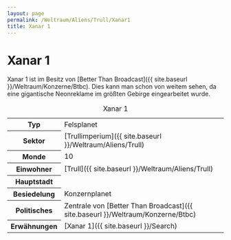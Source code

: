 ```yaml
---
layout: page
permalink: /Weltraum/Aliens/Trull/Xanar1
title: Xanar 1
---
```



# Xanar 1


Xanar 1 ist im Besitz von [Better Than Broadcast]({{ site.baseurl }}/Weltraum/Konzerne/Btbc). Dies kann man schon von weitem sehen, da eine gigantische Neonreklame im größten Gebirge eingearbeitet wurde.


<aside>
<table data-type="planet">
<caption>Xanar 1</caption>
<tbody>
<tr><th>Typ</th><td>Felsplanet</td></tr>
<tr><th>Sektor</th><td>[Trullimperium]({{ site.baseurl }}/Weltraum/Aliens/Trull)</td></tr>
<tr><th>Monde</th><td>10</td></tr>
<tr><th>Einwohner</th><td>[Trull]({{ site.baseurl }}/Weltraum/Aliens/Trull)</td></tr>
<tr><th>Hauptstadt</th><td> </td></tr>
<tr><th>Besiedelung</th><td>Konzernplanet</td></tr>
<tr><th>Politisches</th><td>Zentrale von [Better Than Broadcast]({{ site.baseurl }}/Weltraum/Konzerne/Btbc)</td></tr>
<tr><th>Erwähnungen</th><td>[Xanar 1]({{ site.baseurl }}/Search)</td></tr>
</tbody>
</table>

</aside>

